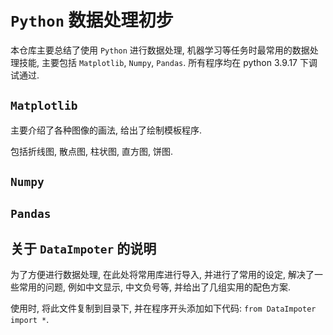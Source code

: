 # `Python` 数据处理初步

本仓库主要总结了使用 `Python` 进行数据处理, 机器学习等任务时最常用的数据处理技能, 主要包括 `Matplotlib`, `Numpy`, `Pandas`. 所有程序均在 python 3.9.17 下调试通过.

## `Matplotlib`

主要介绍了各种图像的画法, 给出了绘制模板程序.
 
包括折线图, 散点图, 柱状图, 直方图, 饼图.

## `Numpy`

## `Pandas`

## 关于 `DataImpoter` 的说明

为了方便进行数据处理, 在此处将常用库进行导入, 并进行了常用的设定, 解决了一些常用的问题, 例如中文显示, 中文负号等, 并给出了几组实用的配色方案.

使用时, 将此文件复制到目录下, 并在程序开头添加如下代码: `from DataImpoter import *`.
